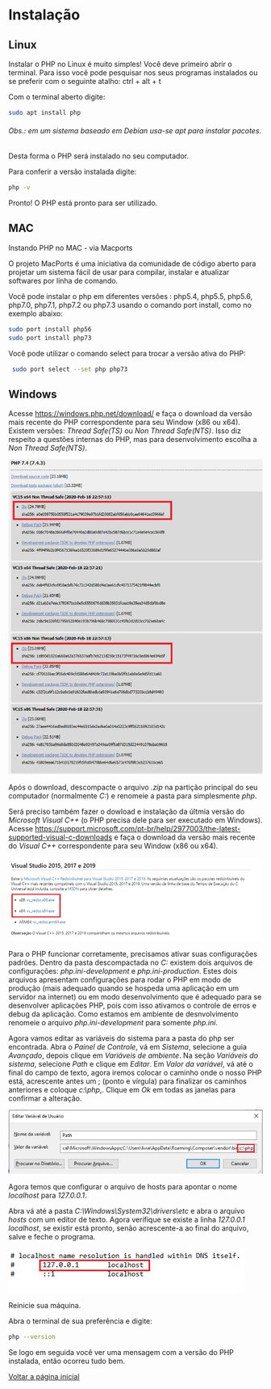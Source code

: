 # Instalação

## Linux
Instalar o PHP no Linux é muito simples! Você deve primeiro abrir o terminal. Para isso você pode pesquisar nos seus programas instalados ou se preferir com o seguinte atalho:
ctrl + alt + t

Com o terminal aberto digite:

```bash
sudo apt install php
```
###### Obs.: em um sistema baseado em Debian usa-se apt para instalar pacotes.  

Desta forma o PHP será instalado no seu computador.

Para conferir a versão instalada digite:

```bash
php -v
```
  
Pronto! O PHP está pronto para ser utilizado.

## MAC
Instando PHP no MAC - via Macports

O projeto MacPorts é uma iniciativa da comunidade de código aberto para projetar um sistema fácil de usar para compilar, instalar e atualizar softwares por linha de comando.

Você pode instalar o php em diferentes versões : php5.4, php5.5, php5.6, php7.0, php7.1, php7.2 ou php7.3 usando o comando port install, como no exemplo abaixo:

```bash
sudo port install php56
sudo port install php73
```

Você pode utilizar o comando select para trocar a versão ativa do PHP:

```bash
 sudo port select --set php php73
```

## Windows

Acesse https://windows.php.net/download/ e faça o download da versão mais recente do PHP correspondente para seu Window (x86 ou x64). Existem versões: *Thread Safe(TS)* ou *Non Thread Safe(NTS)*. Isso diz respeito a questões internas do PHP, mas para desenvolvimento escolha a *Non Thread Safe(NTS)*. 

<kbd>
<img src="../images/download-php.png">
</kbd>

Após o download, descompacte o arquivo *.zip* na partição principal do seu computador (normalmente *C:*) e renomeie a pasta para simplesmente *php*.

Será preciso também fazer o dowload e instalação da últmia versão do *Microsoft Visual C++* (o PHP precisa dele para ser executado em Windows). Acesse https://support.microsoft.com/pt-br/help/2977003/the-latest-supported-visual-c-downloads e faça o download da versão mais recente do *Visual C++* correspondente para seu Window (x86 ou x64).

<kbd>
<img src="../images/vsc.png">
</kbd>

Para o PHP funcionar corretamente, precisamos ativar suas configurações padrões. Dentro da pasta descompactada no *C:* existem dois arquivos de configurações: *php.ini-development* e *php.ini-production*. Estes dois arquivos apresentam configurações para rodar o PHP em modo de produção (mais adequado quando se hospeda uma aplicação em um servidor na internet) ou em modo desenvolvimento que é adequado para se desenvolver aplicações PHP, pois com isso ativamos o controle de erros e debug da aplicação. Como estamos em ambiente de desnvolvimento renomeie o arquivo *php.ini-development* para somente *php.ini*.

Agora vamos editar as variáveis do sistema para a pasta do php ser encontrada. Abra o *Painel de Controle*, vá em *Sistema*, selecione a guia *Avançado*, depois clique em *Variáveis de ambiente*. Na seção *Variáveis do sistema*, selecione *Path* e clique em *Editar*. Em *Valor da variável*, vá até o final do campo de texto, agora iremos colocar o caminho onde o nosso PHP está, acrescente antes um ; (ponto e vírgula) para finalizar os caminhos anteriores e coloque *c:\php*,. Clique em *Ok* em todas as janelas para confirmar a alteração.

<kbd>
<img src="../images/variaveis-ambiente.png">
</kbd>

Agora temos que configurar o arquivo de hosts para apontar o nome *localhost* para *127.0.0.1*.

Abra vá até a pasta *C:\Windows\System32\drivers\etc* e abra o arquivo *hosts* com um editor de texto. Agora verifique se existe a linha *127.0.0.1       localhost*, se existir está pronto, senão acrescente-a ao final do arquivo, salve e feche o programa.

<kbd>
<img src="../images/arquivo-host.png">
</kbd>

Reinicie sua máquina.

Abra o terminal de sua preferência e digite:

```bash
php --version
```

Se logo em seguida você ver uma mensagem com a versão do PHP instalada, então ocorreu tudo bem.

[Voltar a página inicial](../README.md)
